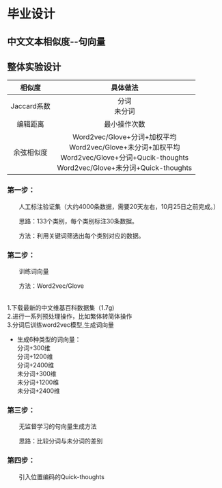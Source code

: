 # 毕业设计
## 中文文本相似度--句向量
## 整体实验设计
|相似度|具体做法|
|:----:|:----:|
|Jaccard系数|分词<br>未分词|
|编辑距离|最小操作次数|
|余弦相似度|Word2vec/Glove+分词+加权平均<br>Word2vec/Glove+未分词+加权平均<br>Word2vec/Glove+分词+Qucik-thoughts<br>Word2vec/Glove+未分词+Quick-thoughts|

### 第一步：
&#160; &#160; &#160; &#160;人工标注验证集（大约4000条数据，需要20天左右，10月25日之前完成。）

&#160; &#160; &#160; &#160;思路：133个类别，每个类别标注30条数据。
    
&#160; &#160; &#160; &#160;方法：利用关键词筛选出每个类别对应的数据。

### 第二步：
&#160; &#160; &#160; &#160;训练词向量

&#160; &#160; &#160; &#160;方法：Word2vec/Glove

<br >1.下载最新的中文维基百科数据集（1.7g)
<br >2.进行一系列预处理操作，比如繁体转简体操作
<br >3.分词后训练word2vec模型,生成词向量
* 生成6种类型的词向量：
   <br >分词+300维
   <br >分词+1200维
   <br >分词+2400维
   <br >未分词+300维
   <br >未分词+1200维
   <br >未分词+2400维

### 第三步：
&#160; &#160; &#160; &#160;无监督学习的句向量生成方法

&#160; &#160; &#160; &#160;思路：比较分词与未分词的差别

### 第四步：
&#160; &#160; &#160; &#160;引入位置编码的Quick-thoughts
